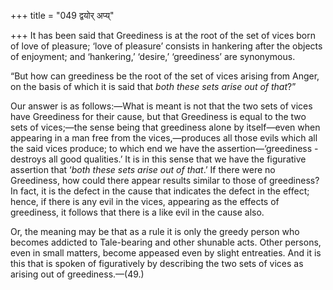 +++
title = "049 द्वयोर् अप्य्"

+++
It has been said that Greediness is at the root of the set of vices born
of love of pleasure; ‘love of pleasure’ consists in hankering after the
objects of enjoyment; and ‘hankering,’ ‘desire,’ ‘greediness’ are
synonymous.

“But how can greediness be the root of the set of vices arising from
Anger, on the basis of which it is said that *both these sets arise out
of that*?”

Our answer is as follows:—What is meant is not that the two sets of
vices have Greediness for their cause, but that Greediness is equal to
the two sets of vices;—the sense being that greediness alone by
itself—even when appearing in a man free from the vices,—produces all
those evils which all the said vices produce; to which end we have the
assertion—‘greediness -destroys all good qualities.’ It is in this sense
that we have the figurative assertion that ‘*both these sets arise out
of that*.’ If there were no Greediness, how could there appear results
similar to those of greediness? In fact, it is the defect in the cause
that indicates the defect in the effect; hence, if there is any evil in
the vices, appearing as the effects of greediness, it follows that there
is a like evil in the cause also.

Or, the meaning may be that as a rule it is only the greedy person who
becomes addicted to Tale-bearing and other shunable acts. Other persons,
even in small matters, become appeased even by slight entreaties. And it
is this that is spoken of figuratively by describing the two sets of
vices as arising out of greediness.—(49.)


